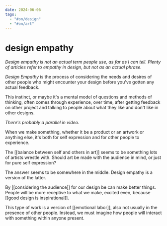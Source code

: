 ```yaml
---
date: 2024-06-06
tags:
  - "#on/design"
  - "#on/art"
---
```

# design empathy
*Design empathy is not an actual term people use, as far as I can tell. Plenty of articles refer to empathy in design, but not as an actual phrase.*

*Design Empathy* is the process of considering the needs and desires of other people who might encounter your design before you've gotten any actual feedback.

This instinct, or maybe it's a mental model of questions and methods of thinking, often comes through experience, over time, after getting feedback on other project and talking to people about what they like and don't like in other designs.

*There's probably a parallel in video.*

When we make something, whether it be a product or an artwork or anything else, it's both for self expression and for other people to experience.

The [[balance between self and others in art]] seems to be something lots of artists wrestle with. Should art be made with the audience in mind, or just for pure self expression?

The answer seems to be somewhere in the middle. Design empathy is a version of the latter. 

By [[considering the audience]] for our design be can make better things. People will be more receptive to what we make, excited even, because [[good design is inspirational]].

This type of work is a version of [[emotional labor]], also not usually in the presence of other people. Instead, we must imagine how people will interact with something within anyone present.



